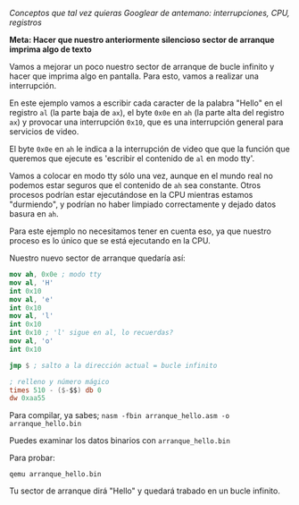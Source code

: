 *Conceptos que tal vez quieras Googlear de antemano: interrupciones, CPU, registros*

**Meta: Hacer que nuestro anteriormente silencioso sector de arranque imprima algo de texto**

Vamos a mejorar un poco nuestro sector de arranque de bucle infinito y hacer que imprima
algo en pantalla. Para esto, vamos a realizar una interrupción.

En este ejemplo vamos a escribir cada caracter de la palabra "Hello" en el
registro `al` (la parte baja de `ax`), el byte `0x0e` en `ah` (la parte
alta del registro `ax`) y provocar una interrupción `0x10`, que es una
interrupción general para servicios de video.

El byte `0x0e` en `ah` le indica a la interrupción de video que que la función
que queremos que ejecute es 'escribir el contenido de `al` en modo tty'.

Vamos a colocar en modo tty sólo una vez, aunque en el mundo real no podemos
estar seguros que el contenido de `ah` sea constante. Otros procesos podrían
estar ejecutándose en la CPU mientras estamos "durmiendo", y podrían no
haber limpiado correctamente y dejado datos basura en `ah`.

Para este ejemplo no necesitamos tener en cuenta eso, ya que nuestro proceso
es lo único que se está ejecutando en la CPU.

Nuestro nuevo sector de arranque quedaría así:

```nasm
mov ah, 0x0e ; modo tty
mov al, 'H'
int 0x10
mov al, 'e'
int 0x10
mov al, 'l'
int 0x10
int 0x10 ; 'l' sigue en al, lo recuerdas?
mov al, 'o'
int 0x10

jmp $ ; salto a la dirección actual = bucle infinito

; relleno y número mágico
times 510 - ($-$$) db 0
dw 0xaa55 
```
Para compilar, ya sabes;
`nasm -fbin arranque_hello.asm -o arranque_hello.bin`

Puedes examinar los datos binarios con `arranque_hello.bin`

Para probar:

`qemu arranque_hello.bin`

Tu sector de arranque dirá "Hello" y quedará trabado en un bucle infinito.
